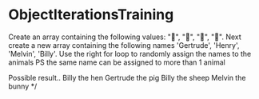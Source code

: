 # ObjectIterationsTraining

 Create an array containing the following values: "🐔", "🐷", "🐑", "🐰".
 Next create a new array containing the following names 'Gertrude', 'Henry', 'Melvin', 'Billy'.
 Use the right for loop to randomly assign the names to the animals
 PS the same name can be assigned to more than 1 animal

Possible result..
    Billy the hen
    Gertrude the pig
    Billy the sheep
    Melvin the bunny
 */


